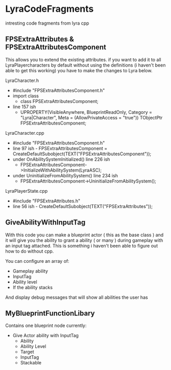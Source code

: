 # LyraCodeFragments
intresting code fragments from lyra cpp

## FPSExtraAttributes & FPSExtraAttributesComponent

This allows you to extend the existing attributes. if you want to add it to all LyraPlayercharacters by default without using the definitions (i haven't been able to get this working) you have to make the changes to Lyra below.

LyraCharacter.h
  - #include "FPSExtraAttributesComponent.h"
  - import class
    - class FPSExtraAttributesComponent;
  - line 157 ish
    - 	UPROPERTY(VisibleAnywhere, BlueprintReadOnly, Category = "Lyra|Character", Meta = (AllowPrivateAccess = "true"))
	      TObjectPtr<UFPSExtraAttributesComponent> FPSExtraAttributesComponent;

LyraCharacter.cpp
  -   #include "FPSExtraAttributesComponent.h"
  -   line 97 ish
    -   FPSExtraAttributesComponent = CreateDefaultSubobject<UFPSExtraAttributesComponent>(TEXT("FPSExtraAttributesComponent"));
  - under OnAbilitySystemInitialized() line 226 ish
    -   FPSExtraAttributesComponent->InitializeWithAbilitySystem(LyraASC);
  - under UninitializeFromAbilitySystem() line 234 ish
    -   FPSExtraAttributesComponent->UninitializeFromAbilitySystem();

LyraPlayerState.cpp
  -   #include "FPSExtraAttributes.h"
  -   line 56 ish
    -   CreateDefaultSubobject<UFPSExtraAttributes>(TEXT("FPSExtraAttributes"));

## GiveAbilityWithInputTag

With this code you can make a blueprint actor ( this as the base class ) and it will give you the ability to grant a ability ( or many )
during gameplay with an input tag attached. This is something i haven't been able to figure out how to do without cpp.

You can configure an array of:
  - Gameplay ability
  - InputTag
  - Ability level
  - If the ability stacks

And display debug messages that will show all abilities the user has


## MyBlueprintFunctionLibary

Contains one blueprint node currently:
  - Give Actor ability with InputTag
      - Ability      
      - Ability Level
      - Target
      - InputTag
      - Stackable      
